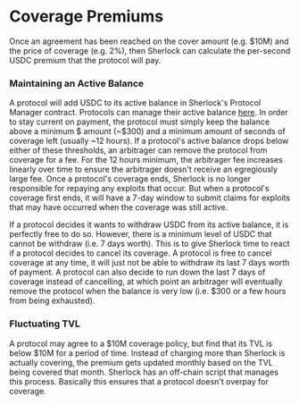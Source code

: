 # Coverage Premiums

Once an agreement has been reached on the cover amount (e.g. $10M) and the price of coverage (e.g. 2%), then Sherlock can calculate the per-second USDC premium that the protocol will pay.

### Maintaining an Active Balance

A protocol will add USDC to its active balance in Sherlock's Protocol Manager contract. Protocols can manage their active balance [here](https://app.sherlock.xyz/protocols/balance). In order to stay current on payment, the protocol must simply keep the balance above a minimum $ amount (~$300) and a minimum amount of seconds of coverage left (usually ~12 hours). If a protocol's active balance drops below either of these thresholds, an arbitrager can remove the protocol from coverage for a fee. For the 12 hours minimum, the arbitrager fee increases linearly over time to ensure the arbitrager doesn't receive an egregiously large fee. Once a protocol's coverage ends, Sherlock is no longer responsible for repaying any exploits that occur. But when a protocol's coverage first ends, it will have a 7-day window to submit claims for exploits that may have occurred when the coverage was still active.&#x20;

If a protocol decides it wants to withdraw USDC from its active balance, it is perfectly free to do so. However, there is a minimum level of USDC that cannot be withdraw (i.e. 7 days worth). This is to give Sherlock time to react if a protocol decides to cancel its coverage. A protocol is free to cancel coverage at any time, it will just not be able to withdraw its last 7 days worth of payment. A protocol can also decide to run down the last 7 days of coverage instead of cancelling, at which point an arbitrager will eventually remove the protocol when the balance is very low (i.e. $300 or a few hours from being exhausted).&#x20;

### Fluctuating TVL

A protocol may agree to a $10M coverage policy, but find that its TVL is below $10M for a period of time. Instead of charging more than Sherlock is actually covering, the premium gets updated monthly based on the TVL being covered that month. Sherlock has an off-chain script that manages this process. Basically this ensures that a protocol doesn't overpay for coverage. &#x20;

&#x20;
